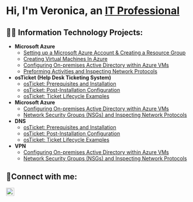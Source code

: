 <h1>Hi, I'm Veronica, an <a href="https://linkedin.com/in/VeronicaJenkins">IT Professional</a></h1>

<h2>👨‍💻 Information Technology Projects:</h2>

- <b>Microsoft Azure</b>
  - [Setting up a Microsoft Azure Account & Creating a Resource Group](https://github.com/Veronica-Jenkins/configure-ad)
  - [Creating Virtual Machines In Azure](https://github.com/Veronica-Jenkins/azure-network-protocols)
  - [Configuring On-premises Active Directory within Azure VMs](https://github.com/Veronica-Jenkins/configure-ad)
  - [Preforming Activities and Inspecting Network Protocols](https://github.com/Veronica-Jenkins/azure-network-protocols)
- <b>osTicket (Help Desk Ticketing System)</b>
  - [osTicket: Prerequisites and Installation](https://github.com/Veronica-Jenkins/osticket-prereqs)
  - [osTicket: Post-Installation Configuration](https://github.com/Veronica-Jenkins/post-install-config)
  - [osTicket: Ticket Lifecycle Examples](https://github.com/Veronica-Jenkins/ticket-lifecycle)
- <b>Microsoft Azure</b>
  - [Configuring On-premises Active Directory within Azure VMs](https://github.com/Veronica-Jenkins/configure-ad)
  - [Network Security Groups (NSGs) and Inspecting Network Protocols](https://github.com/Veronica-Jenkins/azure-network-protocols)
- <b>DNS</b>
  - [osTicket: Prerequisites and Installation](https://github.com/Veronica-Jenkins/osticket-prereqs)
  - [osTicket: Post-Installation Configuration](https://github.com/Veronica-Jenkins/post-install-config)
  - [osTicket: Ticket Lifecycle Examples](https://github.com/Veronica-Jenkins/ticket-lifecycle)
- <b>VPN</b>
  - [Configuring On-premises Active Directory within Azure VMs](https://github.com/CodeRaven000/configure-ad)
  - [Network Security Groups (NSGs) and Inspecting Network Protocols](https://github.com/CodeRaven000/azure-network-protocols)

<h2>🤳Connect with me:</h2>


[<img align="left" alt="Veronica | LinkedIn" width="22px" src="https://cdn.jsdelivr.net/npm/simple-icons@v3/icons/linkedin.svg" />][linkedin]



[linkedin]: https://linkedin.com/in/Veronica
